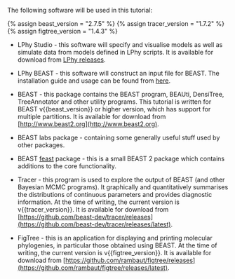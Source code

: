 
The following software will be used in this tutorial:

{% assign beast_version = "2.7.5" %}
{% assign tracer_version = "1.7.2" %}
{% assign figtree_version = "1.4.3" %}

* LPhy Studio - this software will specify and visualise models 
  as well as simulate data from models defined in LPhy scripts.
  It is available for download from [LPhy releases](https://github.com/LinguaPhylo/linguaPhylo/releases).

* LPhy BEAST - this software will construct an input file for BEAST.
  The installation guide and usage can be found from [here](https://linguaphylo.github.io/setup/).

* BEAST - this package contains the BEAST program, BEAUti, DensiTree, TreeAnnotator 
  and other utility programs. 
  This tutorial is written for BEAST v{{beast_version}} or higher version, 
  which has support for multiple partitions. 
  It is available for download from [http://www.beast2.org](http://www.beast2.org).

* BEAST labs package - containing some generally useful stuff used by other packages.

* BEAST [feast](https://github.com/tgvaughan/feast) package - this is a small BEAST 2 package 
  which contains additions to the core functionality. 

* Tracer - this program is used to explore the output of BEAST (and other Bayesian MCMC programs). 
  It graphically and quantitatively summarises the distributions of continuous parameters 
  and provides diagnostic information. 
  At the time of writing, the current version is v{{tracer_version}}. 
  It is available for download from [https://github.com/beast-dev/tracer/releases](https://github.com/beast-dev/tracer/releases/latest).

* FigTree - this is an application for displaying and printing molecular phylogenies, 
  in particular those obtained using BEAST. 
  At the time of writing, the current version is v{{figtree_version}}. 
  It is available for download from [https://github.com/rambaut/figtree/releases](https://github.com/rambaut/figtree/releases/latest).